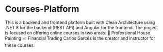 # Courses-Platform
This is a backend and frontend platform built with Clean Architecture using .NET 8 for the backend (REST API) and Angular for the frontend. The project is focused on offering online courses in two areas:  🌈 Professional House Painting  📈 Financial Trading  Carlos Garcés is the creator and instructor for these courses.

